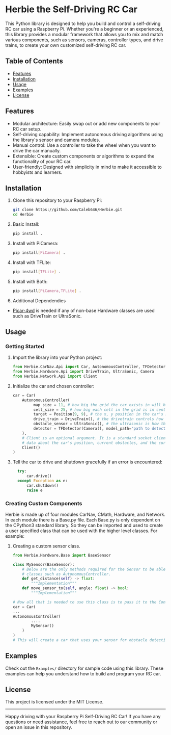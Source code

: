 # Herbie the Self-Driving RC Car

This Python library is designed to help you build and control a self-driving RC car using a Raspberry Pi. 
Whether you're a beginner or an experienced, this library provides a modular framework that allows you 
to mix and match various components, such as sensors, cameras, controller types, and drive trains, to create your own customized self-driving RC car.

## Table of Contents
- [Features](#features)
- [Installation](#installation)
- [Usage](#usage)
- [Examples](#examples)
- [License](#license)

## Features
- Modular architecture: Easily swap out or add new components to your RC car setup.
- Self-driving capability: Implement autonomous driving algorithms using the library's sensor and camera modules.
- Manual control: Use a controller to take the wheel when you want to drive the car manually.
- Extensible: Create custom components or algorithms to expand the functionality of your RC car.
- User-friendly: Designed with simplicity in mind to make it accessible to hobbyists and learners.

## Installation
1. Clone this repository to your Raspberry Pi:
   ```bash
   git clone https://github.com/Caleb646/Herbie.git
   cd Herbie
   ```
2. Basic Install:
   ```bash
   pip install .
   ```
3. Install with PiCamera:
   ```bash
   pip install[PiCamera] .
   ```
4. Install with TFLite:
   ```bash
   pip install[TFLite] .
   ```
5. Install with Both:
   ```bash
   pip install[PiCamera,TFLite] .
   ```
6. Additional Dependendies
- [Picar-4wd](https://github.com/sunfounder/picar-4wd.git) is needed if any of non-base Hardware classes are used such as DriveTrain or UltraSonic.

## Usage

### Getting Started

1. Import the library into your Python project:
   ```python
   from Herbie.CarNav.Api import Car, AutonomousController, TFDetector
   from Herbie.Hardware.Api import DriveTrain, UltraSonic, Camera
   from Herbie.Network.Api import Client
   ```

2. Initialize the car and chosen controller:
   ```python
   car = Car(
       AutonomousController(
            map_size = 11, # how big the grid the car exists in will be.
            cell_size = 25, # how big each cell in the grid is in centimeters.
            target = Position(9, 9), # the x, y position in the car's map that it needs to drive to.
            drive_train = DriveTrain(), # the drivetrain controls how the car rotates and moves forwards and backwards.
            obstacle_sensor = UltraSonic(), # the ultrasonic is how the car detects obstacles it needs to avoid.
            detector = TFDetector(Camera(), model_path="path to detection model")) # the class responsible for detecting various objects using the car's camera.
       ),
       # Client is an optional argument. It is a standard socket client that connects to a server and sends
       # data about the car's position, current obstacles, and the current path the car has chosen to take.
       Client() 
   )
    ```
3. Tell the car to drive and shutdown gracefully if an error is encountered:
      ```python
        try:
            car.drive()
        except Exception as e:
            car.shutdown()
            raise e
      ```

### Creating Custom Components
Herbie is made up of four modules CarNav, CMath, Hardware, and Network. In each module there is a Base.py file. Each Base.py is only dependent on the CPython3 standard library. 
So they can be imported and used to create a user specified class that can be used with the higher level classes. For example: 

1. Creating a custom sensor class.
    ```python
    from Herbie.Hardware.Base import BaseSensor
    
    class MySensor(BaseSensor):
        # Below are the only methods required for the Sensor to be able to interact with the higher level
        # classes such as AutonomousController.
        def get_distance(self) -> float:
            """Implementation"""
        def move_sensor_to(self, angle: float) -> bool:
            """Implementation"""

    # Now all that is needed to use this class is to pass it to the Controller class when setting up the car.
    car = Car(
    ...
    AutonomousController(
            ....
            MySensor()
        )
    )
    # This will create a car that uses your sensor for obstacle detection.
    ```

## Examples
Check out the `Examples/` directory for sample code using this library. These examples can help you understand how to build and program your RC car.

## License
This project is licensed under the MIT License.

---

Happy driving with your Raspberry Pi Self-Driving RC Car! If you have any questions or need assistance, feel free to reach out to our community or open an issue in this repository.
